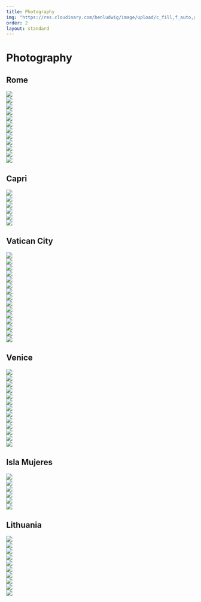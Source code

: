 ```yaml
---
title: Photography
img: "https://res.cloudinary.com/benludwig/image/upload/c_fill,f_auto,g_center,h_1415,q_auto:best,w_1000/v1565232908/Rome/r5.jpg"
order: 2
layout: standard
---
```

<div class="page revealblock">
  <div class="type-column">
    <h1 class="centered">Photography</h1>
  </div>
  <div class="type-column">
    <h2 class="photography">Rome</h2>
  </div>
  <div class="carousel-container">
    <div class="carousel" data-flickity='{ "freeScroll": true, "imagesLoaded": true }'>
      <div class="carousel-cell"><img src="https://res.cloudinary.com/benludwig/image/upload/c_scale,f_auto,q_auto:best,w_1920/v1565232908/Rome/r5.jpg"></div>
      <div class="carousel-cell"><img src="https://res.cloudinary.com/benludwig/image/upload/c_scale,f_auto,q_auto:best,w_1920/v1565232905/Rome/r7.jpg"></div>
      <div class="carousel-cell"><img src="https://res.cloudinary.com/benludwig/image/upload/c_scale,f_auto,q_auto:best,w_1920/v1565232903/Rome/r8.jpg"></div>
      <div class="carousel-cell"><img src="https://res.cloudinary.com/benludwig/image/upload/c_scale,f_auto,q_auto:best,w_1920/v1565232897/Rome/r10.jpg"></div>
      <div class="carousel-cell"><img src="https://res.cloudinary.com/benludwig/image/upload/c_scale,f_auto,q_auto:best,w_1920/v1565232893/Rome/r9.jpg"></div>
      <div class="carousel-cell"><img src="https://res.cloudinary.com/benludwig/image/upload/c_scale,f_auto,q_auto:best,w_1920/v1565232885/Rome/r12.jpg"></div>
      <div class="carousel-cell"><img src="https://res.cloudinary.com/benludwig/image/upload/c_scale,f_auto,q_auto:best,w_1920/v1565232868/Rome/r4.jpg"></div>
      <div class="carousel-cell"><img src="https://res.cloudinary.com/benludwig/image/upload/c_scale,f_auto,q_auto:best,w_1920/v1565232867/Rome/r1.jpg"></div>
      <div class="carousel-cell"><img src="https://res.cloudinary.com/benludwig/image/upload/c_scale,f_auto,q_auto:best,w_1920/v1565232866/Rome/r6.jpg"></div>
      <div class="carousel-cell"><img src="https://res.cloudinary.com/benludwig/image/upload/c_scale,f_auto,q_auto:best,w_1920/v1565232857/Rome/r3.jpg"></div>
      <div class="carousel-cell"><img src="https://res.cloudinary.com/benludwig/image/upload/c_scale,f_auto,q_auto:best,w_1920/v1565232841/Rome/r2.jpg"></div>
      <div class="carousel-cell"><img src="https://res.cloudinary.com/benludwig/image/upload/c_scale,f_auto,q_auto:best,w_1920/v1565232837/Rome/r11.jpg"></div>
    </div>
  </div>
  <div class="type-column">
    <h2 class="photography">Capri</h2>
  </div>
  <div class="carousel-container">
    <div class="carousel" data-flickity='{ "freeScroll": true, "imagesLoaded": true }'>
      <div class="carousel-cell"><img src="https://res.cloudinary.com/benludwig/image/upload/c_scale,f_auto,q_auto:best,w_1920/v1565232224/Capri/c5.jpg"></div>
      <div class="carousel-cell"><img src="https://res.cloudinary.com/benludwig/image/upload/c_scale,f_auto,q_auto:best,w_1920/v1565232180/Capri/c2.jpg"></div>
      <div class="carousel-cell"><img src="https://res.cloudinary.com/benludwig/image/upload/c_scale,f_auto,q_auto:best,w_1920/v1565232179/Capri/c6.jpg"></div>
      <div class="carousel-cell"><img src="https://res.cloudinary.com/benludwig/image/upload/c_scale,f_auto,q_auto:best,w_1920/v1565232178/Capri/c3.jpg"></div>
      <div class="carousel-cell"><img src="https://res.cloudinary.com/benludwig/image/upload/c_scale,f_auto,q_auto:best,w_1920/v1565232174/Capri/c1.jpg"></div>
      <div class="carousel-cell"><img src="https://res.cloudinary.com/benludwig/image/upload/c_scale,f_auto,q_auto:best,w_1920/v1565232170/Capri/c4.jpg"></div>
    </div>
  </div>
  <div class="type-column">
    <h2 class="photography">Vatican City</h2>
  </div>
  <div class="carousel-container">
    <div class="carousel" data-flickity='{ "freeScroll": true, "imagesLoaded": true }'>
      <div class="carousel-cell"><img src="https://res.cloudinary.com/benludwig/image/upload/c_scale,f_auto,q_auto:best,w_1920/v1567798063/Vatican%20City/v1.jpg"></div>
      <div class="carousel-cell"><img src="https://res.cloudinary.com/benludwig/image/upload/c_scale,f_auto,q_auto:best,w_1920/v1567798034/Vatican%20City/v2.jpg"></div>
      <div class="carousel-cell"><img src="https://res.cloudinary.com/benludwig/image/upload/c_scale,f_auto,q_auto:best,w_1920/v1567798036/Vatican%20City/v3.jpg"></div>
      <div class="carousel-cell"><img src="https://res.cloudinary.com/benludwig/image/upload/c_scale,f_auto,q_auto:best,w_1920/v1567798081/Vatican%20City/v4.jpg"></div>
      <div class="carousel-cell"><img src="https://res.cloudinary.com/benludwig/image/upload/c_scale,f_auto,q_auto:best,w_1920/v1567800200/Vatican%20City/v5.jpg"></div>
      <div class="carousel-cell"><img src="https://res.cloudinary.com/benludwig/image/upload/c_scale,f_auto,q_auto:best,w_1920/v1567800166/Vatican%20City/v6.jpg"></div>
      <div class="carousel-cell"><img src="https://res.cloudinary.com/benludwig/image/upload/c_scale,f_auto,q_auto:best,w_1920/v1567798042/Vatican%20City/v7.jpg"></div>
      <div class="carousel-cell"><img src="https://res.cloudinary.com/benludwig/image/upload/c_scale,f_auto,q_auto:best,w_1920/v1567798028/Vatican%20City/v8.jpg"></div>
      <div class="carousel-cell"><img src="https://res.cloudinary.com/benludwig/image/upload/c_scale,f_auto,q_auto:best,w_1920/v1567800258/Vatican%20City/v9.jpg"></div>
      <div class="carousel-cell"><img src="https://res.cloudinary.com/benludwig/image/upload/c_scale,f_auto,q_auto:best,w_1920/v1567800277/Vatican%20City/v10.jpg"></div>
      <div class="carousel-cell"><img src="https://res.cloudinary.com/benludwig/image/upload/c_scale,f_auto,q_auto:best,w_1920/v1567797997/Vatican%20City/v11.jpg"></div>
      <div class="carousel-cell"><img src="https://res.cloudinary.com/benludwig/image/upload/c_scale,f_auto,q_auto:best,w_1920/v1567798078/Vatican%20City/v12.jpg"></div>
      <div class="carousel-cell"><img src="https://res.cloudinary.com/benludwig/image/upload/c_scale,f_auto,q_auto:best,w_1920/v1567798071/Vatican%20City/v13.jpg"></div>
      <div class="carousel-cell"><img src="https://res.cloudinary.com/benludwig/image/upload/c_scale,f_auto,q_auto:best,w_1920/v1567800291/Vatican%20City/v14.jpg"></div>
      <div class="carousel-cell"><img src="https://res.cloudinary.com/benludwig/image/upload/c_scale,f_auto,q_auto:best,w_1920/v1567798080/Vatican%20City/v15.jpg"></div>
    </div>
  </div>
  <div class="type-column">
    <h2 class="photography">Venice</h2>
  </div>
  <div class="carousel-container">
    <div class="carousel" data-flickity='{ "freeScroll": true, "imagesLoaded": true }'>
      <div class="carousel-cell"><img src="https://res.cloudinary.com/benludwig/image/upload/c_scale,f_auto,q_auto:best,w_1920/v1567801250/Venice/n1.jpg"></div>
      <div class="carousel-cell"><img src="https://res.cloudinary.com/benludwig/image/upload/c_scale,f_auto,q_auto:best,w_1920/v1567801285/Venice/n2.jpg"></div>
      <div class="carousel-cell"><img src="https://res.cloudinary.com/benludwig/image/upload/c_scale,f_auto,q_auto:best,w_1920/v1567801278/Venice/n3.jpg"></div>
      <div class="carousel-cell"><img src="https://res.cloudinary.com/benludwig/image/upload/c_scale,f_auto,q_auto:best,w_1920/v1567801299/Venice/n4.jpg"></div>
      <div class="carousel-cell"><img src="https://res.cloudinary.com/benludwig/image/upload/c_scale,f_auto,q_auto:best,w_1920/v1567801289/Venice/n5.jpg"></div>
      <div class="carousel-cell"><img src="https://res.cloudinary.com/benludwig/image/upload/c_scale,f_auto,q_auto:best,w_1920/v1567801278/Venice/n6.jpg"></div>
      <div class="carousel-cell"><img src="https://res.cloudinary.com/benludwig/image/upload/c_scale,f_auto,q_auto:best,w_1920/v1567801287/Venice/n7.jpg"></div>
      <div class="carousel-cell"><img src="https://res.cloudinary.com/benludwig/image/upload/c_scale,f_auto,q_auto:best,w_1920/v1567801314/Venice/n8.jpg"></div>
      <div class="carousel-cell"><img src="https://res.cloudinary.com/benludwig/image/upload/c_scale,f_auto,q_auto:best,w_1920/v1567801337/Venice/n9.jpg"></div>
      <div class="carousel-cell"><img src="https://res.cloudinary.com/benludwig/image/upload/c_scale,f_auto,q_auto:best,w_1920/v1567801330/Venice/n10.jpg"></div>
      <div class="carousel-cell"><img src="https://res.cloudinary.com/benludwig/image/upload/c_scale,f_auto,q_auto:best,w_1920/v1567801320/Venice/n11.jpg"></div>
      <div class="carousel-cell"><img src="https://res.cloudinary.com/benludwig/image/upload/c_scale,f_auto,q_auto:best,w_1920/v1567801341/Venice/n12.jpg"></div>
      <div class="carousel-cell"><img src="https://res.cloudinary.com/benludwig/image/upload/c_scale,f_auto,q_auto:best,w_1920/v1567801342/Venice/n13.jpg"></div>
    </div>
  </div>
  <div class="type-column">
    <h2 class="photography">Isla Mujeres</h2>
  </div>
  <div class="carousel-container">
    <div class="carousel" data-flickity='{ "freeScroll": true, "imagesLoaded": true }'>
      <div class="carousel-cell"><img src="https://res.cloudinary.com/benludwig/image/upload/c_scale,f_auto,q_auto:best,w_1920/v1565231946/Isla%20Mujeres/im3.jpg"></div>
      <div class="carousel-cell"><img src="https://res.cloudinary.com/benludwig/image/upload/c_scale,f_auto,q_auto:best,w_1920/v1565231941/Isla%20Mujeres/im7.jpg"></div>
      <div class="carousel-cell"><img src="https://res.cloudinary.com/benludwig/image/upload/c_crop,f_auto,g_center,h_1081,q_auto:best,w_1920/v1565231904/Isla%20Mujeres/im6.jpg"></div>
      <div class="carousel-cell"><img src="https://res.cloudinary.com/benludwig/image/upload/c_scale,f_auto,q_auto:best,w_1920/v1565231936/Isla%20Mujeres/im8.jpg"></div>
      <div class="carousel-cell"><img src="https://res.cloudinary.com/benludwig/image/upload/c_scale,f_auto,q_auto:best,w_1920/v1565231931/Isla%20Mujeres/im2.jpg"></div>
      <div class="carousel-cell"><img src="https://res.cloudinary.com/benludwig/image/upload/c_scale,f_auto,q_auto:best,w_1920/v1565231942/Isla%20Mujeres/im4.jpg"></div>
    </div>
  </div>
  <div class="type-column">
    <h2 class="photography">Lithuania</h2>
  </div>
  <div class="carousel-container">
    <div class="carousel" data-flickity='{ "freeScroll": true, "imagesLoaded": true }'>
      <div class="carousel-cell"><img src="https://res.cloudinary.com/benludwig/image/upload/c_scale,f_auto,q_auto:best,w_1920/v1567803182/Lithuania/l1.jpg"></div>
      <div class="carousel-cell"><img src="https://res.cloudinary.com/benludwig/image/upload/c_scale,f_auto,q_auto:best,w_1920/v1567802091/Lithuania/l2.jpg"></div>
      <div class="carousel-cell"><img src="https://res.cloudinary.com/benludwig/image/upload/c_scale,f_auto,q_auto:best,w_1920/v1567802085/Lithuania/l3.jpg"></div>
      <div class="carousel-cell"><img src="https://res.cloudinary.com/benludwig/image/upload/c_scale,f_auto,q_auto:best,w_1920/v1567803290/Lithuania/l4.jpg"></div>
      <div class="carousel-cell"><img src="https://res.cloudinary.com/benludwig/image/upload/c_scale,f_auto,q_auto:best,w_1920/v1567802158/Lithuania/l6.jpg"></div>
      <div class="carousel-cell"><img src="https://res.cloudinary.com/benludwig/image/upload/c_scale,f_auto,q_auto:best,w_1920/v1567802165/Lithuania/l7.jpg"></div>
      <div class="carousel-cell"><img src="https://res.cloudinary.com/benludwig/image/upload/c_scale,f_auto,q_auto:best,w_1920/v1567803358/Lithuania/l8.jpg"></div>
      <div class="carousel-cell"><img src="https://res.cloudinary.com/benludwig/image/upload/c_scale,f_auto,q_auto:best,w_1920/v1567803380/Lithuania/l9.jpg"></div>
      <div class="carousel-cell"><img src="https://res.cloudinary.com/benludwig/image/upload/c_scale,f_auto,q_auto:best,w_1920/v1567802155/Lithuania/l10.jpg"></div>
      <div class="carousel-cell"><img src="https://res.cloudinary.com/benludwig/image/upload/c_scale,f_auto,q_auto:best,w_1920/v1567802173/Lithuania/l11.jpg"></div>
    </div>
  </div>
</div>
